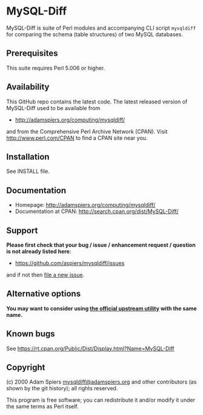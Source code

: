 MySQL-Diff
==========

MySQL-Diff is suite of Perl modules and accompanying CLI script
`mysqldiff` for comparing the schema (table structures) of two MySQL
databases.

Prerequisites
-------------

This suite requires Perl 5.006 or higher.

Availability
------------

This GitHub repo contains the latest code.  The latest released
version of MySQL-Diff used to be available from

- http://adamspiers.org/computing/mysqldiff/

and from the Comprehensive Perl Archive Network (CPAN).  Visit
<http://www.perl.com/CPAN> to find a CPAN site near you.

Installation
------------

See INSTALL file.

Documentation
-------------

- Homepage: http://adamspiers.org/computing/mysqldiff/
- Documentation at CPAN: http://search.cpan.org/dist/MySQL-Diff/

Support
-------

**Please first check that your bug / issue / enhancement request /
question is not already listed here**:

*   https://github.com/aspiers/mysqldiff/issues

and if not then
[file a new issue](https://github.com/aspiers/mysqldiff/issues/new).

Alternative options
-------------------

**You may want to consider using
[the official upstream utility](https://dev.mysql.com/doc/mysql-utilities/1.6/en/mysqldiff.html)
with the same name.**

Known bugs
----------

See https://rt.cpan.org/Public/Dist/Display.html?Name=MySQL-Diff

Copyright
---------

(c) 2000 Adam Spiers <mysqldiff@adamspiers.org> and other
contributors (as shown by the git history); all rights reserved.

This program is free software; you can redistribute it and/or modify
it under the same terms as Perl itself.
